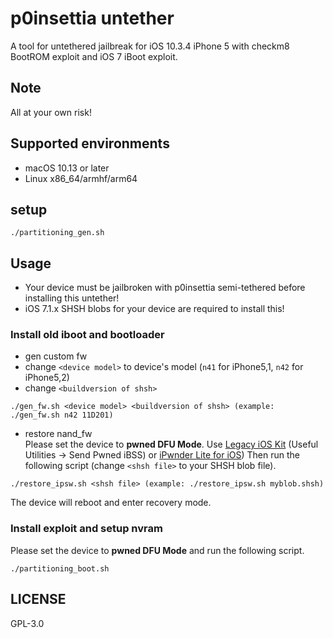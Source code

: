 # p0insettia untether
A tool for untethered jailbreak for iOS 10.3.4 iPhone 5 with checkm8 BootROM exploit and iOS 7 iBoot exploit.

## Note
All at your own risk!  

## Supported environments
- macOS 10.13 or later
- Linux x86_64/armhf/arm64

## setup
```
./partitioning_gen.sh
```

## Usage 
- Your device must be jailbroken with p0insettia semi-tethered before installing this untether!
- iOS 7.1.x SHSH blobs for your device are required to install this!

### Install old iboot and bootloader
- gen custom fw
- change `<device model>` to device's model (`n41` for iPhone5,1, `n42` for iPhone5,2)
- change `<buildversion of shsh>`
```
./gen_fw.sh <device model> <buildversion of shsh> (example: ./gen_fw.sh n42 11D201)
```
- restore nand_fw  
Please set the device to **pwned DFU Mode**. Use [Legacy iOS Kit](https://github.com/LukeZGD/Legacy-iOS-Kit) (Useful Utilities -> Send Pwned iBSS) or [iPwnder Lite for iOS](https://github.com/LukeZGD/Legacy-iOS-Kit/wiki/Pwning-Using-Another-iOS-Device)) Then run the following script (change `<shsh file>` to your SHSH blob file).
```
./restore_ipsw.sh <shsh file> (example: ./restore_ipsw.sh myblob.shsh)
```
The device will reboot and enter recovery mode.  

### Install exploit and setup nvram  
Please set the device to **pwned DFU Mode** and run the following script.
```
./partitioning_boot.sh
```

## LICENSE
GPL-3.0  
